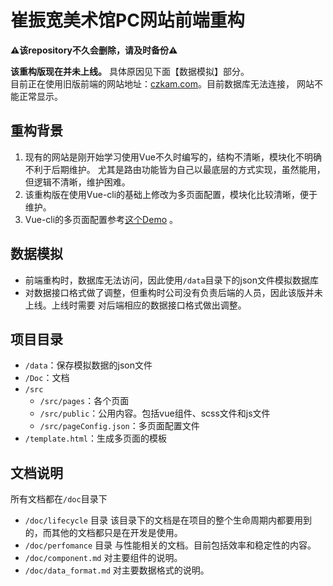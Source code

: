 # 崔振宽美术馆PC网站前端重构

**⚠️该repository不久会删除，请及时备份⚠️**

**该重构版现在并未上线。** 具体原因见下面【数据模拟】部分。  
目前正在使用旧版前端的网站地址：[czkam.com](http://czkam.com)。目前数据库无法连接，
网站不能正常显示。

## 重构背景
1. 现有的网站是刚开始学习使用Vue不久时编写的，结构不清晰，模块化不明确不利于后期维护。
尤其是路由功能皆为自己以最底层的方式实现，虽然能用，但逻辑不清晰，维护困难。
2. 该重构版在使用Vue-cli的基础上修改为多页面配置，模块化比较清晰，便于维护。
3. Vue-cli的多页面配置参考[这个Demo](https://github.com/samoyi/VuecliMultiPageDemo)
。


## 数据模拟
* 前端重构时，数据库无法访问，因此使用`/data`目录下的json文件模拟数据库
* 对数据接口格式做了调整，但重构时公司没有负责后端的人员，因此该版并未上线。上线时需要
对后端相应的数据接口格式做出调整。


## 项目目录
* `/data`：保存模拟数据的json文件
* `/Doc`：文档
* `/src`
    * `/src/pages`：各个页面
    * `/src/public`：公用内容。包括vue组件、scss文件和js文件
    * `/src/pageConfig.json`：多页面配置文件
* `/template.html`：生成多页面的模板


## 文档说明
所有文档都在`/doc`目录下
* `/doc/lifecycle` 目录
该目录下的文档是在项目的整个生命周期内都要用到的，而其他的文档都只是在开发是使用。
* `/doc/perfomance` 目录
与性能相关的文档。目前包括效率和稳定性的内容。
* `/doc/component.md`
对主要组件的说明。
* `/doc/data_format.md`
对主要数据格式的说明。
